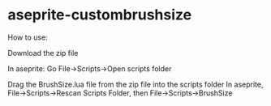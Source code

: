 # aseprite-custombrushsize

How to use:

Download the zip file

In aseprite: Go File->Scripts->Open scripts folder

Drag the BrushSize.lua file from the zip file into the scripts folder
In aseprite, File->Scripts->Rescan Scripts Folder, then File->Scripts->BrushSize


